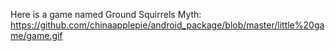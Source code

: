 Here is a game named Ground Squirrels Myth:
https://github.com/chinaapplepie/android_package/blob/master/little%20game/game.gif

